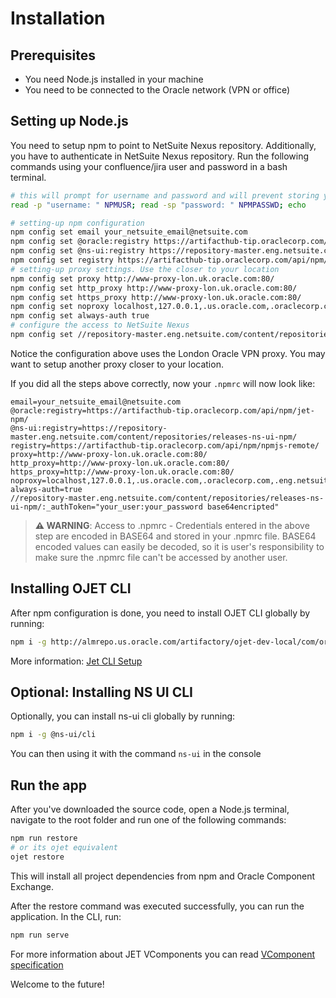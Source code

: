 # Installation

## Prerequisites

- You need Node.js installed in your machine
- You need to be connected to the Oracle network (VPN or office)

## Setting up Node.js

You need to setup npm to point to NetSuite Nexus repository.
Additionally, you have to authenticate in NetSuite Nexus repository.
Run the following commands using your confluence/jira user and password in a bash terminal.

```bash
# this will prompt for username and password and will prevent storing you credentials in bash history
read -p "username: " NPMUSR; read -sp "password: " NPMPASSWD; echo

# setting-up npm configuration
npm config set email your_netsuite_email@netsuite.com
npm config set @oracle:registry https://artifacthub-tip.oraclecorp.com/api/npm/jet-npm/
npm config set @ns-ui:registry https://repository-master.eng.netsuite.com/content/repositories/releases-ns-ui-npm/
npm config set registry https://artifacthub-tip.oraclecorp.com/api/npm/npmjs-remote/
# setting-up proxy settings. Use the closer to your location
npm config set proxy http://www-proxy-lon.uk.oracle.com:80/
npm config set http_proxy http://www-proxy-lon.uk.oracle.com:80/
npm config set https_proxy http://www-proxy-lon.uk.oracle.com:80/
npm config set noproxy localhost,127.0.0.1,.us.oracle.com,.oraclecorp.com,.eng.netsuite.com
npm config set always-auth true
# configure the access to NetSuite Nexus
npm config set //repository-master.eng.netsuite.com/content/repositories/releases-ns-ui-npm/:_authToken $(echo -n "${NPMUSR}:${NPMPASSWD}" | openssl base64)
```

Notice the configuration above uses the London Oracle VPN proxy. You may want to setup another proxy closer to your location.

If you did all the steps above correctly, now your `.npmrc` will now look like:

```
email=your_netsuite_email@netsuite.com
@oracle:registry=https://artifacthub-tip.oraclecorp.com/api/npm/jet-npm/
@ns-ui:registry=https://repository-master.eng.netsuite.com/content/repositories/releases-ns-ui-npm/
registry=https://artifacthub-tip.oraclecorp.com/api/npm/npmjs-remote/
proxy=http://www-proxy-lon.uk.oracle.com:80/
http_proxy=http://www-proxy-lon.uk.oracle.com:80/
https_proxy=http://www-proxy-lon.uk.oracle.com:80/
noproxy=localhost,127.0.0.1,.us.oracle.com,.oraclecorp.com,.eng.netsuite.com
always-auth=true
//repository-master.eng.netsuite.com/content/repositories/releases-ns-ui-npm/:_authToken="your_user:your_password base64encripted"
```

> **:warning: WARNING**: Access to .npmrc - Credentials entered in the above step are encoded in BASE64 and stored in your .npmrc file. BASE64 encoded values can easily be decoded, so it is user's responsibility to make sure the .npmrc file can't be accessed by another user.

## Installing OJET CLI

After npm configuration is done, you need to install OJET CLI globally by running:

```bash
npm i -g http://almrepo.us.oracle.com/artifactory/ojet-dev-local/com/oracle/oraclejet/oracle-ojet-cli/11.0.0-2021-03-31_00-30-08/oracle-ojet-cli-11.0.0-2021-03-31_00-30-08.tgz
```

More information: [Jet CLI Setup](https://confluence.oraclecorp.com/confluence/display/JET/JET+CLI+Setup)

## Optional: Installing NS UI CLI

Optionally, you can install ns-ui cli globally by running:

```bash
npm i -g @ns-ui/cli
```

You can then using it with the command `ns-ui` in the console

## Run the app

After you've downloaded the source code, open a Node.js terminal, navigate to the root folder and run one of the following commands:

```bash
npm run restore
# or its ojet equivalent
ojet restore
```

This will install all project dependencies from npm and Oracle Component Exchange.

After the restore command was executed successfully, you can run the application. In the CLI, run:

```bash
npm run serve
```

For more information about JET VComponents you can read [VComponent specification](https://jet.us.oracle.com/trunk/jsdocs/VComponent.html)

Welcome to the future!